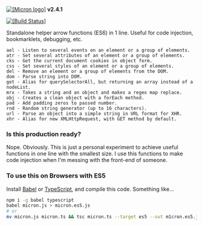 [![[Micron logo]](https://cdn.rawgit.com/vangware/micron/master/logo.svg)](https://vangware.com) **v2.4.1**

[![[Build Status]](https://img.shields.io/travis/vangware/micron.svg?style=flat-square)](https://travis-ci.org/vangware/micron)

Standalone helper arrow functions (ES6) in 1 line. Useful for code injection, bookmarklets, debugging, etc.

```
ael - Listen to several events on an element or a group of elements.
atr - Set several attributes of an element or a group of elements.
cks - Get the current document cookies in object form.
css - Set several styles of an element or a group of elements.
del - Remove an element or a group of elements from the DOM.
dom - Parse string into DOM.
get - Alias for querySelectorAll, but returning an array instead of a nodeList.
mrx - Takes a string and an object and makes a regex map replace.
obj - Creates a clean object with a forEach method.
pad - Add padding zeros to passed number.
rnd - Random string generator (up to 16 characters).
url - Parse an object into a simple string in URL format for XHR.
xhr - Alias for new XMLHttpRequest, with GET method by default.
```

### Is this production ready?

Nope. Obviously. This is just a personal experiment to achieve useful functions in one line with the smallest size.
I use this functions to make code injection when I'm messing with the front-end of someone.

### To use this on Browsers with ES5

Install [Babel](https://github.com/babel/babel) or [TypeScript](https://github.com/Microsoft/TypeScript), and compile this code. Something like...
````sh
npm i -g babel typescript
babel micron.js > micron.es5.js
# or
mv micron.js micron.ts && tsc micron.ts --target es5 --out m1cron.es5.js
````
